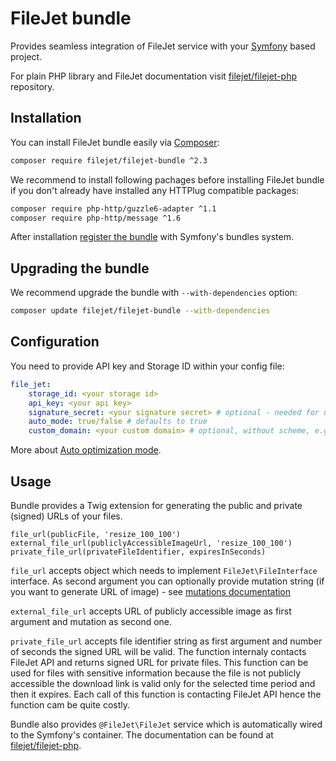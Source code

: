 # FileJet bundle

Provides seamless integration of FileJet service with your [Symfony](https://symfony.com/) based project.

For plain PHP library and FileJet documentation visit [filejet/filejet-php](https://github.com/filejet/filejet-php) repository.

## Installation

You can install FileJet bundle easily via [Composer](https://getcomposer.org/):

```bash
composer require filejet/filejet-bundle ^2.3
```

We recommend to install following pachages before installing FileJet bundle if you don't already have installed any HTTPlug compatible packages:

```bash
composer require php-http/guzzle6-adapter ^1.1
composer require php-http/message ^1.6
```

After installation [register the bundle](https://symfony.com/doc/3.4/bundles.html) with Symfony's bundles system.

## Upgrading the bundle

We recommend upgrade the bundle with `--with-dependencies` option:

```bash
composer update filejet/filejet-bundle --with-dependencies
```

## Configuration

You need to provide API key and Storage ID within your config file:

```yaml
file_jet:
    storage_id: <your storage id>
    api_key: <your api key>
    signature_secret: <your signature secret> # optional - needed for usage with external files
    auto_mode: true/false # defaults to true
    custom_domain: <your custom domain> # optional, without scheme, e.g. cdn.example.com
```

More about [Auto optimization mode](https://github.com/filejet/filejet-php#auto-optimization-mode).

## Usage

Bundle provides a Twig extension for generating the public and private (signed) URLs of your files.

```twig
file_url(publicFile, 'resize_100_100')
external_file_url(publiclyAccessibleImageUrl, 'resize_100_100')
private_file_url(privateFileIdentifier, expiresInSeconds)
```

`file_url` accepts object which needs to implement `FileJet\FileInterface` interface. As second argument you can optionally provide mutation string (if you want to generate URL of image) - see [mutations documentation](https://github.com/filejet/filejet-php)

`external_file_url` accepts URL of publicly accessible image as first argument and mutation as second one. 

`private_file_url` accepts file identifier string as first argument and number of seconds the signed URL will be valid. The function internaly contacts FileJet API and returns signed URL for private files. This function can be used for files with sensitive information because the file is not publicly accessible the download link is valid only for the selected time period and then it expires. Each call of this function is contacting FileJet API hence the function cam be quite costly. 

Bundle also provides `@FileJet\FileJet` service which is automatically wired to the Symfony's container. The documentation can be found at [filejet/filejet-php](https://github.com/filejet/filejet-php/blob/master/mutators.md).
